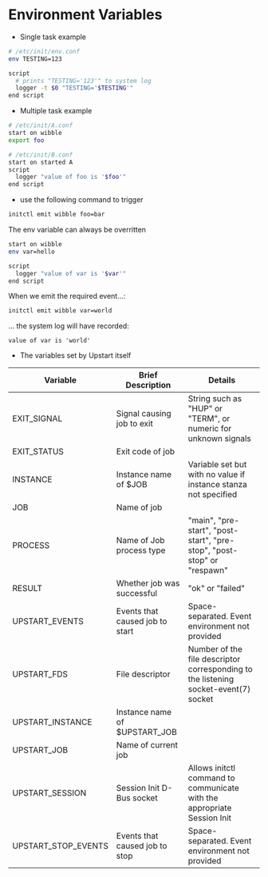 # Environment Variables

* Single task example

```bash
# /etc/init/env.conf
env TESTING=123

script
  # prints "TESTING='123'" to system log
  logger -t $0 "TESTING='$TESTING'"
end script
```

* Multiple task example

```bash
# /etc/init/A.conf
start on wibble
export foo

# /etc/init/B.conf
start on started A
script
  logger "value of foo is '$foo'"
end script
```
* use the following command to trigger
```bash
initctl emit wibble foo=bar
```

The env variable can always be overritten
```bash
start on wibble
env var=hello

script
  logger "value of var is '$var'"
end script
```

When we emit the required event...:
```bash
initctl emit wibble var=world
```

... the system log will have recorded:
```
value of var is 'world'
```

* The variables set by Upstart itself

| Variable            | Brief Description               | Details                                                                             |
|---------------------|---------------------------------|-------------------------------------------------------------------------------------|
| EXIT_SIGNAL         | Signal causing job to exit      | String such as "HUP" or "TERM", or numeric for unknown signals                      |
| EXIT_STATUS         | Exit code of job                |                                                                                     |
| INSTANCE            | Instance name of $JOB           | Variable set but with no value if instance stanza not specified                     |
| JOB                 | Name of job                     |                                                                                     |
| PROCESS             | Name of Job process type        | "main", "pre-start", "post-start", "pre-stop", "post-stop" or "respawn"             |
| RESULT              | Whether job was successful      | "ok" or "failed"                                                                    |
| UPSTART_EVENTS      | Events that caused job to start | Space-separated. Event environment not provided                                     |
| UPSTART_FDS         | File descriptor                 | Number of the file descriptor corresponding to the listening socket-event(7) socket |
| UPSTART_INSTANCE    | Instance name of $UPSTART_JOB   |                                                                                     |
| UPSTART_JOB         | Name of current job             |                                                                                     |
| UPSTART_SESSION     | Session Init D-Bus socket       | Allows initctl command to communicate with the appropriate Session Init             |
| UPSTART_STOP_EVENTS | Events that caused job to stop  | Space-separated. Event environment not provided                                     |
